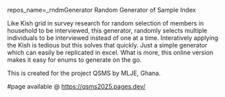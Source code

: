 repos_name=_rndmGenerator
Random Generator of Sample Index
 
Like Kish grid in survey research for random selection of members in household to be interviewed, this generator, randomly selects multiple individuals to be interviewed instead of one at a time. Interatively applying the Kish is tedious but this solves that quickly. Just a simple generator which can easily be replicated in excel. What is more, this online version makes it easy for enums to generate on the go. 

This is created for the project QSMS by MLJE, Ghana.

#page available @  https://qsms2025.pages.dev/
